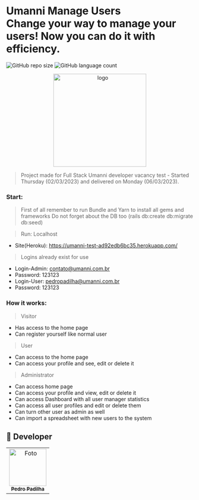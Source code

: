 # Umanni Manage Users<br>Change your way to manage your users! Now you can do it with efficiency.

![GitHub repo size](https://img.shields.io/github/repo-size/umanni/Fullstack-Developer?style=for-the-badge)
![GitHub language count](https://img.shields.io/github/languages/count/umanni/Fullstack-Developer?style=for-the-badge)

<div align="center">
<img src="https://www.umanni.com/assets/umanni.svg" width="250px" alt="logo">
</div>

> Project made for Full Stack Umanni developer vacancy test - Started Thursday (02/03/2023) and delivered on Monday (06/03/2023).

### Start:

> First of all remember to run Bundle and Yarn to install all gems and frameworks
> Do not forget about the DB too (rails db:create db:migrate db:seed)

> Run: Localhost <br>
- Site(Heroku): https://umanni-test-ad92edb6bc35.herokuapp.com/

> Logins already exist for use
- Login-Admin: contato@umanni.com.br <br>
- Password: 123123 <br>
- Login-User: pedropadilha@umanni.com.br <br>
- Password: 123123 <br>

### How it works:

> Visitor
- Has access to the home page
- Can register yourself like normal user

> User
- Can access to the home page
- Can access your profile and see, edit or delete it

> Administrator
- Can access home page
- Can access your profile and view, edit or delete it
- Can access Dashboard with all user manager statistics
- Can access all user profiles and edit or delete them
- Can turn other user as admin as well
- Can import a spreadsheet with new users to the system

## 🤝 Developer

<table>
  <tr>
    <td align="center">
      <a href="https://github.com/pedrofonsecapadilha">
        <img src="https://avatars.githubusercontent.com/u/113715845?v=4" width="100px;" alt="Foto"/><br>
        <sub>
          <b>Pedro Padilha</b>
        </sub>
      </a>
    </td>
  </tr>
</table>
